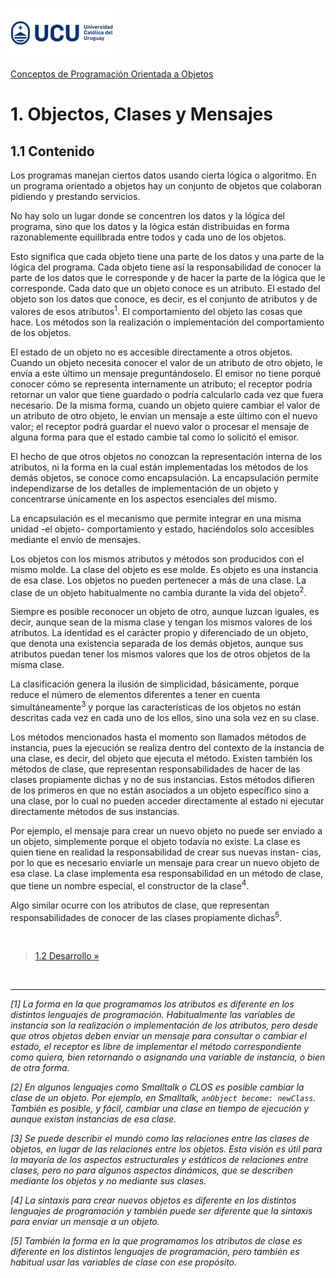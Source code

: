 ![UCU](../../Assets/logo-ucu.png)

[Conceptos de Programación Orientada a Objetos](../)


# 1. Objectos, Clases y Mensajes

## 1.1 Contenido

Los programas manejan ciertos datos usando cierta lógica o algoritmo. En un programa orientado a objetos hay un conjunto de objetos que colaboran pidiendo y prestando servicios.

No hay solo un lugar donde se concentren los datos y la lógica del programa, sino que los datos y la lógica están distribuidas en forma razonablemente equilibrada entre todos y cada uno de los objetos.

Esto significa que cada objeto tiene una parte de los datos y una parte de la lógica del programa. Cada objeto tiene así la responsabilidad de conocer la parte de los datos que le corresponde y de hacer la parte de la lógica que le corresponde. Cada dato que un objeto conoce es un atributo. El estado del objeto son los datos que conoce, es decir, es el conjunto de atributos y de valores de esos atributos<sup>1</sup>. El comportamiento del objeto las cosas que hace. Los métodos son la realización o implementación del comportamiento de los objetos.

El estado de un objeto no es accesible directamente a otros objetos. Cuando un objeto necesita conocer el valor de un atributo de otro objeto, le envía a este último un mensaje preguntándoselo. El emisor no tiene porqué conocer cómo se representa internamente un atributo; el receptor podría retornar un valor que tiene guardado o podría calcularlo cada vez que fuera necesario. De la misma forma, cuando un objeto quiere cambiar el valor de un atributo de otro objeto, le envían un mensaje a este último con el nuevo valor; el receptor podrá guardar el nuevo valor o procesar el mensaje de alguna forma para que el estado cambie tal como lo solicitó el emisor.

El hecho de que otros objetos no conozcan la representación interna de los atributos, ni la forma en la cual están implementadas los métodos de los demás objetos, se conoce como encapsulación. La encapsulación permite independizarse de los detalles de implementación de un objeto y concentrarse únicamente en los aspectos esenciales del mismo.

La encapsulación es el mecanismo que permite integrar en una misma unidad -el objeto- comportamiento y estado, haciéndolos solo accesibles mediante el envío de mensajes.

Los objetos con los mismos atributos y métodos son producidos con el mismo molde. La clase del objeto es ese molde. Es objeto es una instancia de esa clase. Los objetos no pueden pertenecer a más de una clase. La clase de un objeto habitualmente no cambia durante la vida del objeto<sup>2</sup>.

Siempre es posible reconocer un objeto de otro, aunque luzcan iguales, es decir, aunque sean de la misma clase y tengan los mismos valores de los atributos. La identidad es el carácter propio y diferenciado de un objeto, que denota una existencia separada de los demás objetos, aunque sus atributos puedan tener los mismos valores que los de otros objetos de la misma clase.

La clasificación genera la ilusión de simplicidad, básicamente, porque reduce el número de elementos diferentes a tener en cuenta simultáneamente<sup>3</sup> y porque las características de los objetos no están descritas cada vez en cada uno de los ellos, sino una sola vez en su clase.

Los métodos mencionados hasta el momento son llamados métodos de instancia, pues la ejecución se realiza dentro del contexto de la instancia de una clase, es decir, del objeto que ejecuta el método. Existen también los métodos de clase, que representan responsabilidades de hacer de las clases propiamente dichas y no de sus instancias. Estos métodos difieren de los primeros en que no están asociados a un objeto específico sino a una clase, por lo cual no pueden acceder directamente al estado ni ejecutar directamente métodos de sus instancias.

Por ejemplo, el mensaje para crear un nuevo objeto no puede ser enviado a un objeto, simplemente porque el objeto todavía no existe. La clase es quien tiene en realidad la responsabilidad de crear sus nuevas instan- cias, por lo que es necesario enviarle un mensaje para crear un nuevo objeto de esa clase. La clase implementa esa responsabilidad en un método de clase, que tiene un nombre especial, el constructor de la clase<sup>4</sup>.

Algo similar ocurre con los atributos de clase, que representan responsabilidades de conocer de las clases propiamente dichas<sup>5</sup>.


<br/>

> [1.2 Desarrollo »](./1_2_Desarrollo.md)

<br/>

****

_[1] La forma en la que programamos los atributos es diferente en los distintos lenguajes de programación. Habitualmente las variables de instancia son la realización o implementación de los atributos, pero desde que otros objetos deben enviar un mensaje para consultar o cambiar el estado, el receptor es libre de implementar el método correspondiente como quiera, bien retornando o asignando una variable de instancia, o bien de otra forma._

_[2] En algunos lenguajes como Smalltalk o CLOS es posible cambiar la clase de un objeto. Por ejemplo, en Smalltalk, `anObject become: newClass`. También es posible, y fácil, cambiar una clase en tiempo de ejecución y aunque existan instancias de esa clase._

_[3] Se puede describir el mundo como las relaciones entre las clases de objetos, en lugar de las relaciones entre los objetos. Esta visión es útil para la mayoría de los aspectos estructurales y estáticos de relaciones entre clases, pero no para algunos aspectos dinámicos, que se describen mediante los objetos y no mediante sus clases._

_[4] La sintaxis para crear nuevos objetos es diferente en los distintos lenguajes de programación y también puede ser diferente que la sintaxis para enviar un mensaje a un objeto._

_[5] También la forma en la que programamos los atributos de clase es diferente en los distintos lenguajes de programación, pero también es habitual usar las variables de clase con ese propósito._